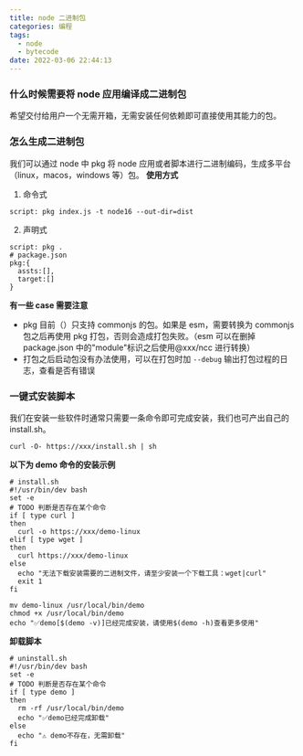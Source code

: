 ```yaml
---
title: node 二进制包
categories: 编程
tags:
  - node
  - bytecode
date: 2022-03-06 22:44:13
---
```


### 什么时候需要将 node 应用编译成二进制包

希望交付给用户一个无需开箱，无需安装任何依赖即可直接使用其能力的包。

### 怎么生成二进制包

我们可以通过 node 中 pkg 将 node 应用或者脚本进行二进制编码，生成多平台（linux，macos，windows 等）包。
**使用方式**

1. 命令式

```
script: pkg index.js -t node16 --out-dir=dist
```

2. 声明式

```
script: pkg .
# package.json
pkg:{
  assts:[],
  target:[]
}
```

**有一些 case 需要注意**

- pkg 目前（）只支持 commonjs 的包。如果是 esm，需要转换为 commonjs 包之后再使用 pkg 打包，否则会造成打包失败。（esm 可以在删掉 package.json 中的"module"标识之后使用@xxx/ncc 进行转换）
- 打包之后启动包没有办法使用，可以在打包时加 `--debug` 输出打包过程的日志，查看是否有错误

### 一键式安装脚本

我们在安装一些软件时通常只需要一条命令即可完成安装，我们也可产出自己的 install.sh。

```shell
curl -O- https://xxx/install.sh | sh
```

**以下为 demo 命令的安装示例**

```shell
# install.sh
#!/usr/bin/dev bash
set -e
# TODO 判断是否存在某个命令
if [ type curl ]
then
  curl -o https://xxx/demo-linux
elif [ type wget ]
then
  curl https://xxx/demo-linux
else
  echo "无法下载安装需要的二进制文件，请至少安装一个下载工具：wget|curl"
  exit 1
fi

mv demo-linux /usr/local/bin/demo
chmod +x /usr/local/bin/demo
echo "✅demo[$(demo -v)]已经完成安装，请使用$(demo -h)查看更多使用"
```

**卸载脚本**

```shell
# uninstall.sh
#!/usr/bin/dev bash
set -e
# TODO 判断是否存在某个命令
if [ type demo ]
then
  rm -rf /usr/local/bin/demo
  echo "✅demo已经完成卸载"
else
  echo "⚠️ demo不存在，无需卸载"
fi
```
